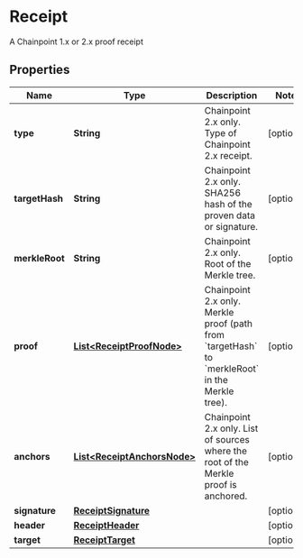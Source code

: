 

# Receipt

A Chainpoint 1.x or 2.x proof receipt
## Properties

Name | Type | Description | Notes
------------ | ------------- | ------------- | -------------
**type** | **String** | Chainpoint 2.x only. Type of Chainpoint 2.x receipt. |  [optional]
**targetHash** | **String** | Chainpoint 2.x only. SHA256 hash of the proven data or signature. |  [optional]
**merkleRoot** | **String** | Chainpoint 2.x only. Root of the Merkle tree. |  [optional]
**proof** | [**List&lt;ReceiptProofNode&gt;**](ReceiptProofNode.md) | Chainpoint 2.x only. Merkle proof (path from &#x60;targetHash&#x60; to &#x60;merkleRoot&#x60; in the Merkle tree). |  [optional]
**anchors** | [**List&lt;ReceiptAnchorsNode&gt;**](ReceiptAnchorsNode.md) | Chainpoint 2.x only. List of sources where the root of the Merkle proof is anchored. |  [optional]
**signature** | [**ReceiptSignature**](ReceiptSignature.md) |  |  [optional]
**header** | [**ReceiptHeader**](ReceiptHeader.md) |  |  [optional]
**target** | [**ReceiptTarget**](ReceiptTarget.md) |  |  [optional]



